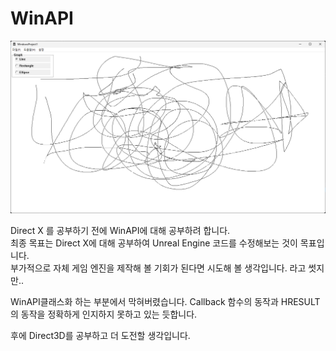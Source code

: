 # WinAPI

![Sample Image](https://github.com/wittch/WinAPI/blob/main/SampleImage.png)

 Direct X 를 공부하기 전에 WinAPI에 대해 공부하려 합니다.\
 최종 목표는 Direct X에 대해 공부하여 Unreal Engine 코드를 수정해보는 것이 목표입니다.\
 부가적으로 자체 게임 엔진을 제작해 볼 기회가 된다면 시도해 볼 생각입니다.
라고 썻지만..

WinAPI클래스화 하는 부분에서 막혀버렸습니다.
Callback 함수의 동작과 HRESULT의 동작을 정확하게 인지하지 못하고 있는 듯합니다.

후에 Direct3D를 공부하고 더 도전할 생각입니다.
